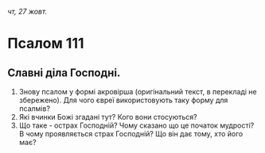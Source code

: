 
_чт, 27 жовт._

# Псалом 111

## Славні діла Господні.
1. Знову псалом у формі акровірша (оригінальний текст, в перекладі не збережено). Для чого євреї використовують таку форму для псалмів?
2. Які вчинки Божі згадані тут? Кого вони стосуються?
3. Що таке - острах Господній? Чому сказано що це початок мудрості? В чому проявляється страх Господній? Що він дає тому, хто його має?
